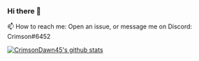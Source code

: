 ### Hi there 👋
📫 How to reach me: Open an issue, or message me on Discord: Crimson#6452

<a href="https://github.com/anuraghazra/github-readme-stats">
  <img align="center" src="https://github-readme-stats.anuraghazra1.vercel.app/api?username=CrimsonDawn45&show_icons=true&include_all_commits=true&theme=radical" alt="CrimsonDawn45's github stats" />
</a>
